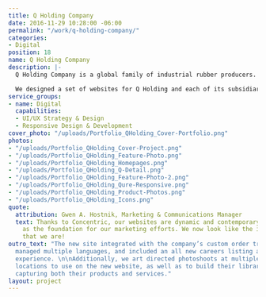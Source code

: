 ```yaml
---
title: Q Holding Company
date: 2016-11-29 10:28:00 -06:00
permalink: "/work/q-holding-company/"
categories:
- Digital
position: 18
name: Q Holding Company
description: |-
  Q Holding Company is a global family of industrial rubber producers. They make seals, grommets, insulators, tubes, and many other products that can be found in cars, hospitals, and even space ships!

  We designed a set of websites for Q Holding and each of its subsidiary brands. Each of the sites contains a wealth of technical information for Q Holding’s engineering-focused audiences. The fresh and modern designs make technical specifics easy to find from any device and have improved conversions.
service_groups:
- name: Digital
  capabilities:
  - UI/UX Strategy & Design
  - Responsive Design & Development
cover_photo: "/uploads/Portfolio_QHolding_Cover-Portfolio.png"
photos:
- "/uploads/Portfolio_QHolding_Cover-Project.png"
- "/uploads/Portfolio_QHolding_Feature-Photo.png"
- "/uploads/Portfolio_QHolding_Homepages.png"
- "/uploads/Portfolio_QHolding_Q-Detail.png"
- "/uploads/Portfolio_QHolding_Feature-Photo-2.png"
- "/uploads/Portfolio_QHolding_Qure-Responsive.png"
- "/uploads/Portfolio_QHolding_Product-Photos.png"
- "/uploads/Portfolio_QHolding_Icons.png"
quote:
  attribution: Gwen A. Hostnik, Marketing & Communications Manager
  text: Thanks to Concentric, our websites are dynamic and contemporary and they serve
    as the foundation for our marketing efforts. We now look like the industry leader
    that we are!
outro_text: "The new site integrated with the company’s custom order tracking system,
  managed multiple languages, and included an all new careers listing and application
  experience. \n\nAdditionally, we art directed photoshoots at multiple warehouse
  locations to use on the new website, as well as to build their library of photography
  capturing both their products and services."
layout: project
---
```


